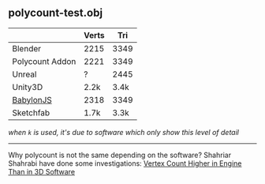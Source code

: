 ## polycount-test.obj

|                 | Verts | Tri |
| --------------- | ---- | ----- |
| Blender                | 2215 | 3349 |
| Polycount Addon | 2221 | 3349 |
| Unreal          | ? | 2445 |
| Unity3D         | 2.2k | 3.4k |
| [BabylonJS](https://sandbox.babylonjs.com/) | 2318 | 3349 |
| Sketchfab | 1.7k | 3.3k |

*when `k` is used, it's due to software which only show this level of detail*

---

Why polycount is not the same depending on the software? Shahriar Shahrabi have done some investigations: [Vertex Count Higher in Engine Than in 3D Software](https://shahriyarshahrabi.medium.com/vertex-count-higher-in-engine-than-in-3d-software-badc348ada66)
